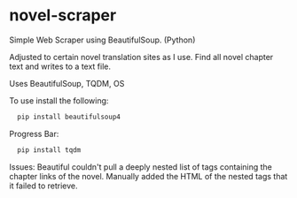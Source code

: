 # novel-scraper

Simple Web Scraper using BeautifulSoup. (Python)

Adjusted to certain novel translation sites as I use.
Find all novel chapter text and writes to a text file.

Uses BeautifulSoup, TQDM, OS

To use install the following:

```python
  pip install beautifulsoup4
```
Progress Bar:
```python
  pip install tqdm
```

Issues:
Beautiful couldn't pull a deeply nested list of tags containing the chapter links of the novel. Manually added the HTML of the nested tags that it failed to retrieve.

